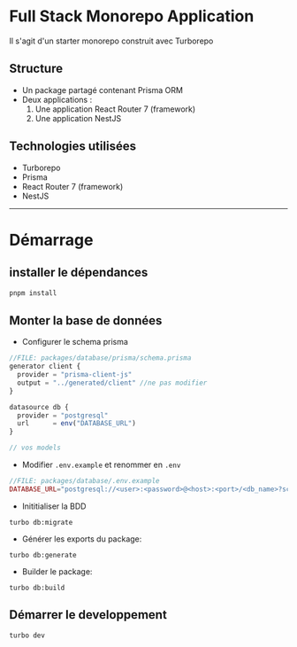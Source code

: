 # Full Stack Monorepo Application

Il s'agit d'un starter monorepo construit avec Turborepo

## Structure

- Un package partagé contenant Prisma ORM
- Deux applications :
  1. Une application React Router 7 (framework)
  2. Une application NestJS

## Technologies utilisées

- Turborepo
- Prisma
- React Router 7 (framework)
- NestJS

---

# Démarrage

## installer le dépendances

```bash
pnpm install
```

## Monter la base de données

- Configurer le schema prisma

```javascript
//FILE: packages/database/prisma/schema.prisma
generator client {
  provider = "prisma-client-js"
  output = "../generated/client" //ne pas modifier
}

datasource db {
  provider = "postgresql"
  url      = env("DATABASE_URL")
}

// vos models
```

- Modifier `.env.example` et renommer en `.env`

```php
//FILE: packages/database/.env.example
DATABASE_URL="postgresql://<user>:<password>@<host>:<port>/<db_name>?schema=public"
```

- Inititialiser la BDD

```
turbo db:migrate
```

- Générer les exports du package:

```
turbo db:generate
```

- Builder le package:

```
turbo db:build
```

## Démarrer le developpement

```
turbo dev
```
